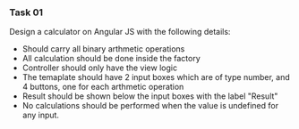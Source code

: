 ### Task 01

Design a calculator on Angular JS with the following details:

- Should carry all binary arthmetic operations
- All calculation should be done inside the factory
- Controller should only have the view logic
- The temaplate should have 2 input boxes which are of type number, and 4 buttons, one for each arthmetic operation
- Result should be shown below the input boxes with the label "Result"
- No calculations should be performed when the value is undefined for any input.
